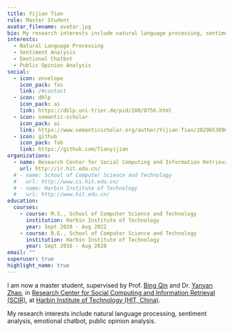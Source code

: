 ```yaml
---
title: Yijian Tian
role: Master Student
avatar_filename: avatar.jpg
bio: My research interests include natural language processing, sentiment analysis.
interests:
  - Natural Language Processing
  - Sentiment Analysis
  - Emotional Chatbot
  - Public Opinion Analysis
social:
  - icon: envelope
    icon_pack: fas
    link: /#contact
  - icon: dblp
    icon_pack: ai
    link: https://dblp.uni-trier.de/pid/280/0756.html
  - icon: semantic-scholar
    icon_pack: ai
    link: https://www.semanticscholar.org/author/Yijian-Tian/2029653096
  - icon: github
    icon_pack: fab
    link: https://github.com/Tianyijian
organizations:
  - name: Research Center for Social Computing and Information Retrieval
    url: http://ir.hit.edu.cn/
  # - name: School of Computer Science and Technology
  #   url: http://www.cs.hit.edu.cn/
  # - name: Harbin Institute of Technology
  #   url: http://www.hit.edu.cn/
education:
  courses:
    - course: M.S., School of Computer Science and Technology
      institution: Harbin Institute of Technology
      year: Sept 2020 - Aug 2022
    - course: B.E., School of Computer Science and Technology
      institution: Harbin Institute of Technology
      year: Sept 2016 - Aug 2020
email: ""
superuser: true
highlight_name: true
---
```

I am now a master student, supervised by Prof. [Bing Qin](http://ir.hit.edu.cn/~qinb/) and Dr. [Yanyan Zhao](http://ir.hit.edu.cn/~yanyan/), in [Research Center for Social Computing and Information Retrieval (SCIR)](http://ir.hit.edu.cn/), at [Harbin Institute of Technology (HIT, China)](http://www.hit.edu.cn/).

My research interests include natural language processing, sentiment analysis, emotional chatbot, public opinion analysis. 

<!-- I obtained B.S. degree in School of Computer Science and Technology from HIT in June 2020. -->

<!-- {{< icon name="download" pack="fas" >}} Download my {{< staticref "uploads/demo_resume.pdf" "newtab" >}}resumé{{< /staticref >}}. -->
